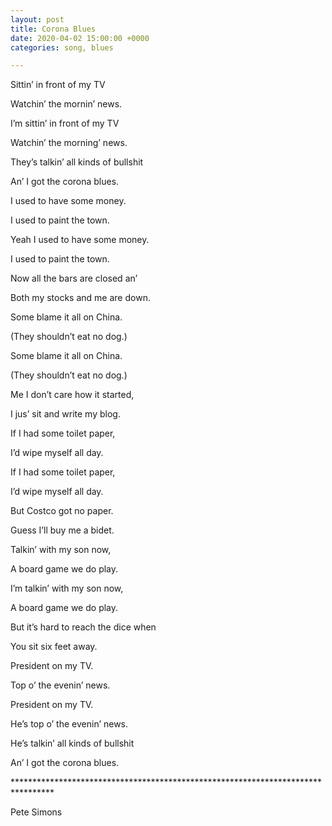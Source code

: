```yaml
---
layout: post
title: Corona Blues
date: 2020-04-02 15:00:00 +0000
categories: song, blues

---
```

Sittin’ in front of my TV

Watchin’ the mornin’ news.

I’m sittin’ in front of my TV

Watchin’ the morning’ news.

They’s talkin’ all kinds of bullshit

An’ I got the corona blues.

I used to have some money.

I used to paint the town.

Yeah I used to have some money.

I used to paint the town.

Now all the bars are closed an’

Both my stocks and me are down.

Some blame it all on China.

(They shouldn’t eat no dog.)

Some blame it all on China.

(They shouldn’t eat no dog.)

Me I don’t care how it started,

I jus’ sit and write my blog.

If I had some toilet paper,

I’d wipe myself all day.

If I had some toilet paper,

I’d wipe myself all day.

But Costco got no paper.

Guess I’ll buy me a bidet.

Talkin’ with my son now,

A board game we do play.

I’m talkin’ with my son now,

A board game we do play.

But it’s hard to reach the dice when

You sit six feet away.

President on my TV.

Top o’ the evenin’ news.

President on my TV.

He’s top o’ the evenin’ news.

He’s talkin’ all kinds of bullshit

An’ I got the corona blues.

\*********************************************************************************

Pete Simons